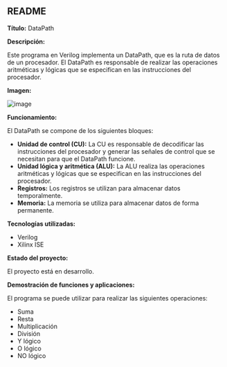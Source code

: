 ## README

**Título:** DataPath

**Descripción:**

Este programa en Verilog implementa un DataPath, que es la ruta de datos de un procesador. El DataPath es responsable de realizar las operaciones aritméticas y lógicas que se especifican en las instrucciones del procesador.

**Imagen:**

![image](https://github.com/LuisRosado/DataPath-MIPS/assets/140114139/5c29a2a7-3881-49aa-bdfd-186cd5dadaa6)

**Funcionamiento:**

El DataPath se compone de los siguientes bloques:

* **Unidad de control (CU):** La CU es responsable de decodificar las instrucciones del procesador y generar las señales de control que se necesitan para que el DataPath funcione.
* **Unidad lógica y aritmética (ALU):** La ALU realiza las operaciones aritméticas y lógicas que se especifican en las instrucciones del procesador.
* **Registros:** Los registros se utilizan para almacenar datos temporalmente.
* **Memoria:** La memoria se utiliza para almacenar datos de forma permanente.

**Tecnologías utilizadas:**

* Verilog
* Xilinx ISE

**Estado del proyecto:**

El proyecto está en desarrollo.

**Demostración de funciones y aplicaciones:**

El programa se puede utilizar para realizar las siguientes operaciones:

* Suma
* Resta
* Multiplicación
* División
* Y lógico
* O lógico
* NO lógico
